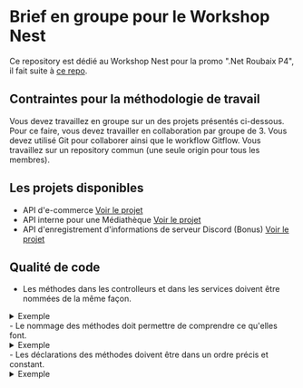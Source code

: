 # Brief en groupe pour le Workshop Nest

Ce repository est dédié au Workshop Nest pour la promo ".Net Roubaix P4", il fait suite à [ce repo](https://github.com/benjGam/E-Commerce-API-NW/tree/main).

## Contraintes pour la méthodologie de travail

Vous devez travaillez en groupe sur un des projets présentés ci-dessous. Pour ce faire, vous devez travailler en collaboration par groupe de 3. Vous devez utilisé Git pour collaborer ainsi que le workflow Gitflow. Vous travaillez sur un repository commun (une seule origin pour tous les membres).

## Les projets disponibles

- API d'e-commerce [Voir le projet](https://github.com/benjGam/Nest-Workshop-Brief-Group/tree/01-api-d'e-commerce)
- API interne pour une Médiathèque [Voir le projet](https://github.com/benjGam/Nest-Workshop-Brief-Group/tree/02-api-interne-mediatheque)
- API d'enregistrement d'informations de serveur Discord (Bonus) [Voir le projet](https://github.com/benjGam/Nest-Workshop-Brief-Group/tree/03-api-discord)

## Qualité de code

- Les méthodes dans les controlleurs et dans les services doivent être nommées de la même façon.
<details>
<summary>Exemple</summary>

`products.controller.ts`

```ts
public getByUUID(uuid: string) {
  service.getByUUID(uuid);
}
```

`products.service.ts`

```ts
public getByUUID(uuid: string) {
  //logic here
}
```
</details>
- Le nommage des méthodes doit permettre de comprendre ce qu'elles font.
<details>
<summary>Exemple</summary>

`products.controller.ts`

```ts
public getByUUID(uuid: string) {
  //...
}
```

Ici, en lisant le nom "getByUUID" on sait qu'on récupère un **Produit** (Car la méthode se situe dans le controlleur **Product**) et on sait sur quel critère se base la récupération du Produit (Ici l'UUID).

</details>
- Les déclarations des méthodes doivent être dans un ordre précis et constant.
<details>
<summary>Exemple</summary>

`products.controller.ts`

```ts
public create(@Body() createProductDto: CreateProductDto) {}

public getByUUID(uuid: string) {}

public updateByUUID(uuid: string, @Body() updateProductDto: UpdateProductDto) {}

public deleteByUUID(uuid: string) {}
```

`products.service.ts`

```ts
public create(createProductDto: CreateProductDto) {}

public getByUUID(uuid: string) {}

public updateByUUID(uuid: string, updateProductDto: UpdateProductDto) {}

public deleteByUUID(uuid: string) {}
```

Dans l'ordre :

- Les routes `POST`.
- Les routes `GET`.
- Les routes `PUT/PATCH`.
- Les routes `DELETE`.

Les méthodes doivent être agencées de la même façon dans les controlleurs et les services, pour permettre de naviguer facilement dans le code.

</details>